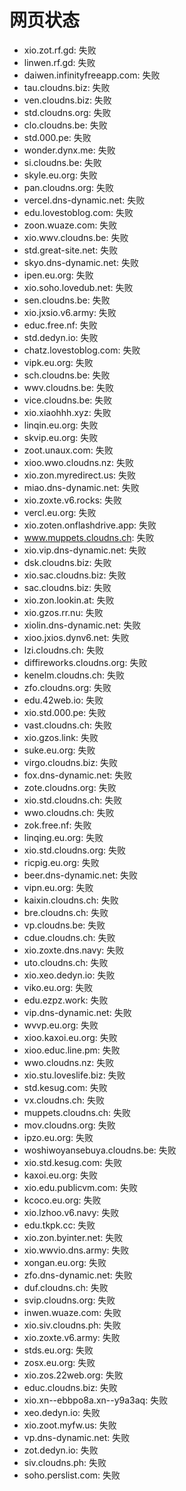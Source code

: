 # 网页状态
- xio.zot.rf.gd: 失败
- linwen.rf.gd: 失败
- daiwen.infinityfreeapp.com: 失败
- tau.cloudns.biz: 失败
- ven.cloudns.biz: 失败
- std.cloudns.org: 失败
- clo.cloudns.be: 失败
- std.000.pe: 失败
- wonder.dynx.me: 失败
- si.cloudns.be: 失败
- skyle.eu.org: 失败
- pan.cloudns.org: 失败
- vercel.dns-dynamic.net: 失败
- edu.lovestoblog.com: 失败
- zoon.wuaze.com: 失败
- xio.wwv.cloudns.be: 失败
- std.great-site.net: 失败
- skyo.dns-dynamic.net: 失败
- ipen.eu.org: 失败
- xio.soho.lovedub.net: 失败
- sen.cloudns.be: 失败
- xio.jxsio.v6.army: 失败
- educ.free.nf: 失败
- std.dedyn.io: 失败
- chatz.lovestoblog.com: 失败
- vipk.eu.org: 失败
- sch.cloudns.be: 失败
- wwv.cloudns.be: 失败
- vice.cloudns.be: 失败
- xio.xiaohhh.xyz: 失败
- linqin.eu.org: 失败
- skvip.eu.org: 失败
- zoot.unaux.com: 失败
- xioo.wwo.cloudns.nz: 失败
- xio.zon.myredirect.us: 失败
- miao.dns-dynamic.net: 失败
- xio.zoxte.v6.rocks: 失败
- vercl.eu.org: 失败
- xio.zoten.onflashdrive.app: 失败
- www.muppets.cloudns.ch: 失败
- xio.vip.dns-dynamic.net: 失败
- dsk.cloudns.biz: 失败
- xio.sac.cloudns.biz: 失败
- sac.cloudns.biz: 失败
- xio.zon.lookin.at: 失败
- xio.gzos.rr.nu: 失败
- xiolin.dns-dynamic.net: 失败
- xioo.jxios.dynv6.net: 失败
- lzi.cloudns.ch: 失败
- diffireworks.cloudns.org: 失败
- kenelm.cloudns.ch: 失败
- zfo.cloudns.org: 失败
- edu.42web.io: 失败
- xio.std.000.pe: 失败
- vast.cloudns.ch: 失败
- xio.gzos.link: 失败
- suke.eu.org: 失败
- virgo.cloudns.biz: 失败
- fox.dns-dynamic.net: 失败
- zote.cloudns.org: 失败
- xio.std.cloudns.ch: 失败
- wwo.cloudns.ch: 失败
- zok.free.nf: 失败
- linqing.eu.org: 失败
- xio.std.cloudns.org: 失败
- ricpig.eu.org: 失败
- beer.dns-dynamic.net: 失败
- vipn.eu.org: 失败
- kaixin.cloudns.ch: 失败
- bre.cloudns.ch: 失败
- vp.cloudns.be: 失败
- cdue.cloudns.ch: 失败
- xio.zoxte.dns.navy: 失败
- uto.cloudns.ch: 失败
- xio.xeo.dedyn.io: 失败
- viko.eu.org: 失败
- edu.ezpz.work: 失败
- vip.dns-dynamic.net: 失败
- wvvp.eu.org: 失败
- xioo.kaxoi.eu.org: 失败
- xioo.educ.line.pm: 失败
- wwo.cloudns.nz: 失败
- xio.stu.loveslife.biz: 失败
- std.kesug.com: 失败
- vx.cloudns.ch: 失败
- muppets.cloudns.ch: 失败
- mov.cloudns.org: 失败
- ipzo.eu.org: 失败
- woshiwoyansebuya.cloudns.be: 失败
- xio.std.kesug.com: 失败
- kaxoi.eu.org: 失败
- xio.edu.publicvm.com: 失败
- kcoco.eu.org: 失败
- xio.lzhoo.v6.navy: 失败
- edu.tkpk.cc: 失败
- xio.zon.byinter.net: 失败
- xio.wwvio.dns.army: 失败
- xongan.eu.org: 失败
- zfo.dns-dynamic.net: 失败
- duf.cloudns.ch: 失败
- svip.cloudns.org: 失败
- inwen.wuaze.com: 失败
- xio.siv.cloudns.ph: 失败
- xio.zoxte.v6.army: 失败
- stds.eu.org: 失败
- zosx.eu.org: 失败
- xio.zos.22web.org: 失败
- educ.cloudns.biz: 失败
- xio.xn--ebbpo8a.xn--y9a3aq: 失败
- xeo.dedyn.io: 失败
- xio.zoot.myfw.us: 失败
- vp.dns-dynamic.net: 失败
- zot.dedyn.io: 失败
- siv.cloudns.ph: 失败
- soho.perslist.com: 失败
